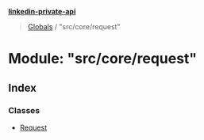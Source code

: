 **[linkedin-private-api](../README.md)**

> [Globals](../globals.md) / "src/core/request"

# Module: "src/core/request"

## Index

### Classes

* [Request](../classes/_src_core_request_.request.md)
